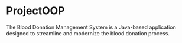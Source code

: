 # ProjectOOP
The Blood Donation Management System is a Java-based application designed to streamline and modernize the blood donation process.

